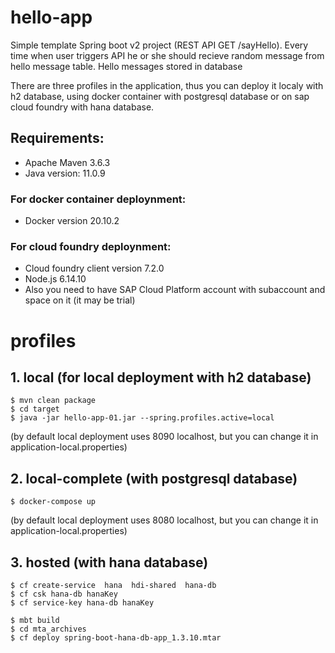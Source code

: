 # hello-app

Simple template Spring boot v2 project (REST API GET /sayHello).
Every time when user triggers API he or she should recieve random message from hello message table.
Hello messages stored in database

There are three profiles in the application, thus you can deploy it localy with h2 database, using docker container with postgresql database or on sap cloud foundry with hana database.

## Requirements:
- Apache Maven 3.6.3
- Java version: 11.0.9
### For docker container deploynment:
- Docker version 20.10.2
### For cloud foundry deploynment:
- Cloud foundry client version 7.2.0
- Node.js 6.14.10
- Also you need to have SAP Cloud Platform account with subaccount and space on it (it may be trial)


# profiles

## 1. local (for local deployment with h2 database)
```
$ mvn clean package
$ cd target
$ java -jar hello-app-01.jar --spring.profiles.active=local
```
(by default local deployment uses 8090 localhost, but you can change it in application-local.properties)

## 2. local-complete (with postgresql database)

```
$ docker-compose up
```
(by default local deployment uses 8080 localhost, but you can change it in application-local.properties)

## 3. hosted (with hana database)
```
$ cf create-service  hana  hdi-shared  hana-db
$ cf csk hana-db hanaKey
$ cf service-key hana-db hanaKey

$ mbt build
$ cd mta_archives
$ cf deploy spring-boot-hana-db-app_1.3.10.mtar
```
